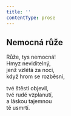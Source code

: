 ```yaml
---
title: ''
contentType: prose
---
```


## Nemocná růže

Růže, tys nemocná!  
Hmyz neviditelný,  
jenž vzlétá za noci,  
když hrom se rozběsní,

tvé štěstí objevil,  
tvé rudé vzplanutí,  
a láskou tajemnou  
tě usmrtí.
